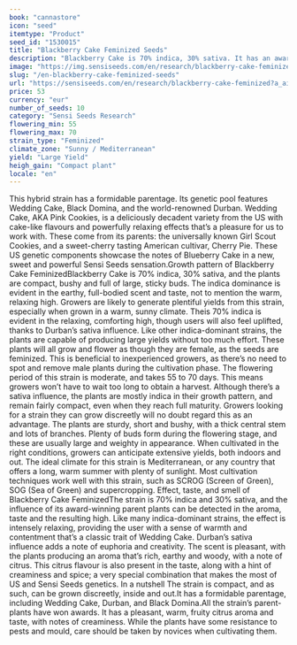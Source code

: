 ```yaml
---
book: "cannastore"
icon: "seed"
itemtype: "Product"
seed_id: "1530015"
title: "Blackberry Cake Feminized Seeds"
description: "Blackberry Cake is 70% indica, 30% sativa. It has an award-winning parentage, and produces a citrus aroma and taste. The high is relaxing and warm."
image: "https://img.sensiseeds.com/en/research/blackberry-cake-feminized-image.png"
slug: "/en-blackberry-cake-feminized-seeds"
url: "https://sensiseeds.com/en/research/blackberry-cake-feminized?a_aid=cannastore"
price: 53
currency: "eur"
number_of_seeds: 10
category: "Sensi Seeds Research"
flowering_min: 55
flowering_max: 70
strain_type: "Feminized"
climate_zone: "Sunny / Mediterranean"
yield: "Large Yield"
heigh_gain: "Compact plant"
locale: "en"
---
```

This hybrid strain has a formidable parentage. Its genetic pool features Wedding Cake, Black Domina, and the world-renowned Durban. Wedding Cake, AKA Pink Cookies, is a deliciously decadent variety from the US with cake-like flavours and powerfully relaxing effects that’s a pleasure for us to work with. These come from its parents: the universally known Girl Scout Cookies, and a sweet-cherry tasting American cultivar, Cherry Pie. These US genetic components showcase the notes of Blueberry Cake in a new, sweet and powerful Sensi Seeds sensation.Growth pattern of Blackberry Cake FeminizedBlackberry Cake is 70% indica, 30% sativa, and the plants are compact, bushy and full of large, sticky buds. The indica dominance is evident in the earthy, full-bodied scent and taste, not to mention the warm, relaxing high. Growers are likely to generate plentiful yields from this strain, especially when grown in a warm, sunny climate. Theis 70% indica is evident in the relaxing, comforting high, though users will also feel uplifted, thanks to Durban’s sativa influence. Like other indica-dominant strains, the plants are capable of producing large yields without too much effort. These plants will all grow and flower as though they are female, as the seeds are feminized. This is beneficial to inexperienced growers, as there’s no need to spot and remove male plants during the cultivation phase. The flowering period of this strain is moderate, and takes 55 to 70 days. This means growers won’t have to wait too long to obtain a harvest. Although there’s a sativa influence, the plants are mostly indica in their growth pattern, and remain fairly compact, even when they reach full maturity. Growers looking for a strain they can grow discreetly will no doubt regard this as an advantage. The plants are sturdy, short and bushy, with a thick central stem and lots of branches. Plenty of buds form during the flowering stage, and these are usually large and weighty in appearance. When cultivated in the right conditions, growers can anticipate extensive yields, both indoors and out. The ideal climate for this strain is Mediterranean, or any country that offers a long, warm summer with plenty of sunlight. Most cultivation techniques work well with this strain, such as SCROG (Screen of Green), SOG (Sea of Green) and supercropping. Effect, taste, and smell of Blackberry Cake FeminizedThe strain is 70% indica and 30% sativa, and the influence of its award-winning parent plants can be detected in the aroma, taste and the resulting high. Like many indica-dominant strains, the effect is intensely relaxing, providing the user with a sense of warmth and contentment that’s a classic trait of Wedding Cake. Durban’s sativa influence adds a note of euphoria and creativity. The scent is pleasant, with the plants producing an aroma that’s rich, earthy and woody, with a note of citrus. This citrus flavour is also present in the taste, along with a hint of creaminess and spice; a very special combination that makes the most of US and Sensi Seeds genetics. In a nutshell The strain is compact, and as such, can be grown discreetly, inside and out.It has a formidable parentage, including Wedding Cake, Durban, and Black Domina.All the strain’s parent-plants have won awards. It has a pleasant, warm, fruity citrus aroma and taste, with notes of creaminess. While the plants have some resistance to pests and mould, care should be taken by novices when cultivating them.
